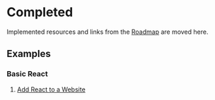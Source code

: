 # Completed

Implemented resources and links from the [Roadmap](roadmap.md) are moved here.

## Examples

### Basic React

1. [Add React to a Website](https://reactjs.org/docs/add-react-to-a-website.html)